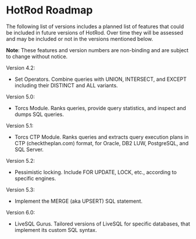 # HotRod Roadmap

The following list of versions includes a planned list of features that could be included in future versions of HotRod. Over time 
they will be assessed and may be included or not in the versions mentioned below.

**Note**: These features and version numbers are non-binding and are subject to change without notice.

Version 4.2:

- Set Operators. Combine queries with UNION, INTERSECT, and EXCEPT including their DISTINCT and ALL variants.

Version 5.0:

- Torcs Module. Ranks queries, provide query statistics, and inspect and dumps SQL queries.

Version 5.1:

- Torcs CTP Module. Ranks queries and extracts query execution plans in CTP (checktheplan.com) format, for Oracle, DB2 LUW, PostgreSQL, and SQL Server.

Version 5.2:

- Pessimistic locking. Include FOR UPDATE, LOCK, etc., according to specific engines.

Version 5.3:

- Implement the MERGE (aka UPSERT) SQL statement.

Version 6.0:

- LiveSQL Gurus. Tailored versions of LiveSQL for specific databases, that implement its custom SQL syntax.

